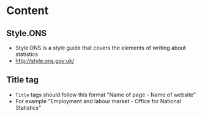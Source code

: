 # Content

## Style.ONS
- Style.ONS is a style guide that covers the elements of writing about statistics
- http://style.ons.gov.uk/

## Title tag
- ``Title`` tags should follow this format "Name of page - Name of website"
- For example "Employment and labour market - Office for National Statistics"
